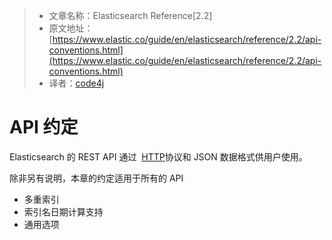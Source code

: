 >* 文章名称：Elasticsearch Reference[2.2]
>* 原文地址：[https://www.elastic.co/guide/en/elasticsearch/reference/2.2/api-conventions.html](https://www.elastic.co/guide/en/elasticsearch/reference/2.2/api-conventions.html)
>* 译者：[code4j](https://github.com/rpgmakervx)

# API 约定

Elasticsearch 的 REST API 通过  [HTTP](https://www.elastic.co/guide/en/elasticsearch/reference/2.2/modules-http.html "HTTP")协议和 JSON 数据格式供用户使用。

除非另有说明，本章的约定适用于所有的 API
- 多重索引
- 索引名日期计算支持
- 通用选项


